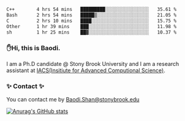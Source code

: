 <!--START_SECTION:waka-->

```txt
C++        4 hrs 54 mins   █████████░░░░░░░░░░░░░░░░   35.61 %
Bash       2 hrs 54 mins   █████▒░░░░░░░░░░░░░░░░░░░   21.05 %
C          2 hrs 10 mins   ████░░░░░░░░░░░░░░░░░░░░░   15.75 %
Other      1 hr 39 mins    ███░░░░░░░░░░░░░░░░░░░░░░   11.98 %
sh         1 hr 25 mins    ██▓░░░░░░░░░░░░░░░░░░░░░░   10.37 %
```

<!--END_SECTION:waka-->

### ✋Hi, this is Baodi. 

I am a Ph.D candidate @ Stony Brook University and I am a research assistant at [IACS(Insitiute for Advanced Computional Science)](https://iacs.stonybrook.edu/).

### ✨ Contact ✨

You can contact me by [Baodi.Shan@stonybrook.edu](mailto:Baodi.Shan@stonybrook.edu)

[![Anurag's GitHub stats](https://github-readme-stats.vercel.app/api?username=lwshanbd&theme=jolly&show_icons=true&count_private=true&include_all_commits=true)](https://github.com/anuraghazra/github-readme-stats)



<!--
**lwshanbd/lwshanbd** is a ✨ _special_ ✨ repository because its `README.md` (this file) appears on your GitHub profile.

Here are some ideas to get you started:

- 🔭 I’m currently working on ...
- 🌱 I’m currently learning ...
- 👯 I’m looking to collaborate on ...
- 🤔 I’m looking for help with ...
- 💬 Ask me about ...
- 📫 How to reach me: ...
- 😄 Pronouns: ...
- ⚡ Fun fact: ...
-->
